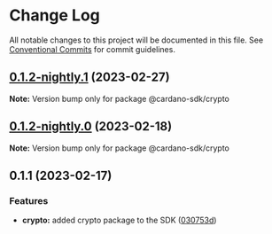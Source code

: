 # Change Log

All notable changes to this project will be documented in this file.
See [Conventional Commits](https://conventionalcommits.org) for commit guidelines.

## [0.1.2-nightly.1](https://github.com/input-output-hk/cardano-js-sdk/compare/@cardano-sdk/crypto@0.1.2-nightly.0...@cardano-sdk/crypto@0.1.2-nightly.1) (2023-02-27)

**Note:** Version bump only for package @cardano-sdk/crypto

## [0.1.2-nightly.0](https://github.com/input-output-hk/cardano-js-sdk/compare/@cardano-sdk/crypto@0.1.1...@cardano-sdk/crypto@0.1.2-nightly.0) (2023-02-18)

**Note:** Version bump only for package @cardano-sdk/crypto

## 0.1.1 (2023-02-17)

### Features

- **crypto:** added crypto package to the SDK ([030753d](https://github.com/input-output-hk/cardano-js-sdk/commit/030753d9f62b984b2d31f2e7e793b3929137d314))
